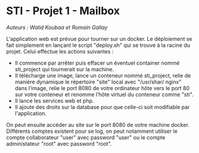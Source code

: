 # STI - Projet 1 - Mailbox

*Auteurs : Walid Koubaa et Romain Gallay*

L'application web est prévue pour tourner sur un docker. Le déploiement se fait simplement en lançant le script "deploy.sh" qui se trouve à la racine du projet. Celui effectue les actions suivantes : 
* Il commence par arrêter puis effacer un éventuel container nommé sti_project qui tournerait sur la machine.
* Il télécharge une image, lance un conteneur nommé sti_project, relie de manière dynamique le répertoire "site" local avec "/usr/shar/ nginx" dans l’image, relie le port 8080 de votre ordinateur hôte vers le port 80 sur votre conteneur et renomme l’hôte virtuel du conteneur comme "sti". 
* Il lance les services web et php. 
* Il ajoute des droits sur la database pour que celle-ci soit modifiable par l'application.

On peut ensuite accéder au site sur le port 8080 de votre machine docker.
Différents comptes existent pour se log, on peut notamment utiliser le compte collaborateur "user" avec password "user" ou le compte administateur "root" avec password "root".
